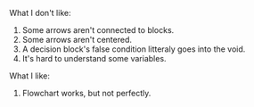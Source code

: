 What I don't like:

1. Some arrows aren't connected to blocks.
2. Some arrows aren't centered.
3. A decision block's false condition litteraly goes into the void.
4. It's hard to understand some variables.

What I like:

1. Flowchart works, but not perfectly.